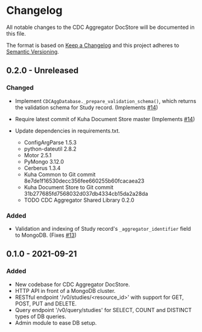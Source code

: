 # Changelog

All notable changes to the CDC Aggregator DocStore will be documented in this file.

The format is based on [Keep a Changelog](http://keepachangelog.com/en/1.0.0/) and this project adheres to [Semantic Versioning](http://semver.org/spec/v2.0.0.html).

## 0.2.0 - Unreleased

### Changed

- Implement `CDCAggDatabase._prepare_validation_schema()`, which
  returns the validation schema for Study record.
  (Implements [#14](https://bitbucket.org/cessda/cessda.cdc.aggregator.doc-store/issues/14))
- Require latest commit of Kuha Document Store master
  (Implements [#14](https://bitbucket.org/cessda/cessda.cdc.aggregator.doc-store/issues/14))
- Update dependencies in requirements.txt.

  - ConfigArgParse 1.5.3
  - python-dateutil 2.8.2
  - Motor 2.5.1
  - PyMongo 3.12.0
  - Cerberus 1.3.4
  - Kuha Common to Git commit 8e7de1f16530decc356fee660255b60fcacaea23
  - Kuha Document Store to Git commit 31b277685fd7568032d037db4334cb15da2a28da
  - TODO CDC Aggregator Shared Library 0.2.0

### Added

- Validation and indexing of Study record's `_aggregator_identifier` field to MongoDB.
  (Fixes [#13](https://bitbucket.org/cessda/cessda.cdc.aggregator.doc-store/issues/13))


## 0.1.0 - 2021-09-21

### Added

- New codebase for CDC Aggregator DocStore.
- HTTP API in front of a MongoDB cluster.
- RESTful endpoint '/v0/studies/<resource_id>' with support for GET, POST, PUT and DELETE.
- Query endpoint '/v0/query/studies' for SELECT, COUNT and DISTINCT types of DB queries.
- Admin module to ease DB setup.
